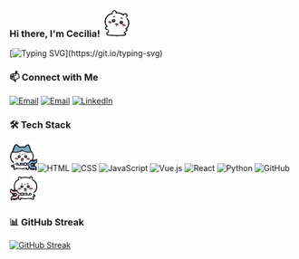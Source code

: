 ### Hi there, I'm Cecilia! <img src="assets/yiji_lay.GIF" width="50">

[![Typing SVG](https://readme-typing-svg.demolab.com?font=Sigmar&duration=4000&pause=1000&width=600&height=35&lines=A+Master's+student+in+Computer+Science.;Learning+to+become+a+Front-end+Dev+Engineer.)](https://git.io/typing-svg)

### 📫 Connect with Me
[![Email](https://img.shields.io/badge/-Edu%20Email-4285F4?style=flat&logo=googlescholar&logoColor=white)](mailto:xwang3234@garech.edu)
[![Email](https://img.shields.io/badge/-Personal%20Email-D14836?style=flat&logo=gmail&logoColor=white)](mailto:scyxw5@gmail.com)
[![LinkedIn](https://img.shields.io/badge/-LinkedIn-0077B5?style=flat&logo=linkedin&logoColor=white)](https://www.linkedin.com/in/xi-wang-432293210)

### 🛠️ Tech Stack

<img src="assets/8_fight.GIF" width="50">![HTML](https://img.shields.io/badge/-HTML5-E34F26?style=flat&logo=html5&logoColor=white)
![CSS](https://img.shields.io/badge/-CSS3-1572B6?style=flat&logo=css3&logoColor=white)
![JavaScript](https://img.shields.io/badge/-JavaScript-F7DF1E?style=flat&logo=javascript&logoColor=black)
![Vue.js](https://img.shields.io/badge/-Vue.js-42b883?style=flat&logo=vue.js&logoColor=white)
![React](https://img.shields.io/badge/-React-61DAFB?style=flat&logo=react&logoColor=black)
![Python](https://img.shields.io/badge/-Python-3776AB?style=flat&logo=python&logoColor=white)
![GitHub](https://img.shields.io/badge/-GitHub-181717?style=flat&logo=github&logoColor=white)
<img src="assets/yiji_fight.GIF" width="50">

### 📊 GitHub Streak
[![GitHub Streak](https://streak-stats.demolab.com?user=xxiixi&theme=bear&hide_border=true&border_radius=0&date_format=M%20j%5B%2C%20Y%5D)](https://git.io/streak-stats)
